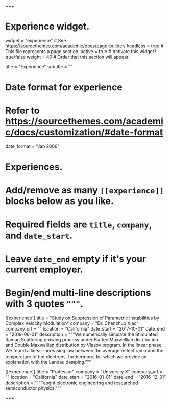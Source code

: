+++
# Experience widget.
widget = "experience"  # See https://sourcethemes.com/academic/docs/page-builder/
headless = true  # This file represents a page section.
active = true  # Activate this widget? true/false
weight = 40  # Order that this section will appear.

title = "Experience"
subtitle = ""

# Date format for experience
#   Refer to https://sourcethemes.com/academic/docs/customization/#date-format
date_format = "Jan 2006"

# Experiences.
#   Add/remove as many `[[experience]]` blocks below as you like.
#   Required fields are `title`, `company`, and `date_start`.
#   Leave `date_end` empty if it's your current employer.
#   Begin/end multi-line descriptions with 3 quotes `"""`.
[[experience]]
  title = "Study on Suppression of Parametric Instabilities by Complex Velocity Modulation"
  company = "Dr. Chenzhuo Xiao"
  company_url = ""
  location = "California"
  date_start = "2017-10-01"
  date_end = "2019-06-01"
  description = """We numerically simulate the Stimulated Raman Scattering growing process under Flatten Maxwellian distribution and Double Maxwellian distribution by Vlasov program. In the linear phase, We found a linear increasing law between the average reﬂect radio and the temperature of hot electrons, furthermore, for which we provide an explanation with the Landau damping."""

[[experience]]
  title = "Professor"
  company = "University X"
  company_url = ""
  location = "California"
  date_start = "2016-01-01"
  date_end = "2016-12-31"
  description = """Taught electronic engineering and researched semiconductor physics."""

+++
